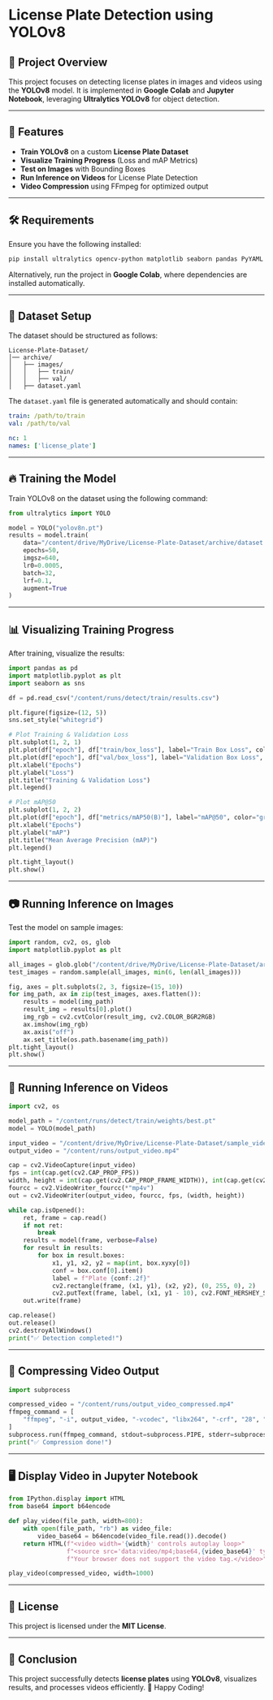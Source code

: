# License Plate Detection using YOLOv8

## 📌 Project Overview
This project focuses on detecting license plates in images and videos using the **YOLOv8** model. It is implemented in **Google Colab** and **Jupyter Notebook**, leveraging **Ultralytics YOLOv8** for object detection.

---
## 🚀 Features
- **Train YOLOv8** on a custom **License Plate Dataset**
- **Visualize Training Progress** (Loss and mAP Metrics)
- **Test on Images** with Bounding Boxes
- **Run Inference on Videos** for License Plate Detection
- **Video Compression** using FFmpeg for optimized output

---
## 🛠 Requirements
Ensure you have the following installed:

```bash
pip install ultralytics opencv-python matplotlib seaborn pandas PyYAML
```
Alternatively, run the project in **Google Colab**, where dependencies are installed automatically.

---
## 📂 Dataset Setup
The dataset should be structured as follows:
```
License-Plate-Dataset/
│── archive/
│   ├── images/
│   │   ├── train/
│   │   ├── val/
│   ├── dataset.yaml
```

The `dataset.yaml` file is generated automatically and should contain:
```yaml
train: /path/to/train
val: /path/to/val

nc: 1
names: ['license_plate']
```

---
## 🔥 Training the Model
Train YOLOv8 on the dataset using the following command:
```python
from ultralytics import YOLO

model = YOLO("yolov8n.pt")
results = model.train(
    data="/content/drive/MyDrive/License-Plate-Dataset/archive/dataset.yaml",
    epochs=50,
    imgsz=640,
    lr0=0.0005,
    batch=32,
    lrf=0.1,
    augment=True
)
```

---
## 📊 Visualizing Training Progress
After training, visualize the results:
```python
import pandas as pd
import matplotlib.pyplot as plt
import seaborn as sns

df = pd.read_csv("/content/runs/detect/train/results.csv")

plt.figure(figsize=(12, 5))
sns.set_style("whitegrid")

# Plot Training & Validation Loss
plt.subplot(1, 2, 1)
plt.plot(df["epoch"], df["train/box_loss"], label="Train Box Loss", color="red")
plt.plot(df["epoch"], df["val/box_loss"], label="Validation Box Loss", color="blue")
plt.xlabel("Epochs")
plt.ylabel("Loss")
plt.title("Training & Validation Loss")
plt.legend()

# Plot mAP@50
plt.subplot(1, 2, 2)
plt.plot(df["epoch"], df["metrics/mAP50(B)"], label="mAP@50", color="green")
plt.xlabel("Epochs")
plt.ylabel("mAP")
plt.title("Mean Average Precision (mAP)")
plt.legend()

plt.tight_layout()
plt.show()
```

---
## 📷 Running Inference on Images
Test the model on sample images:
```python
import random, cv2, os, glob
import matplotlib.pyplot as plt

all_images = glob.glob("/content/drive/MyDrive/License-Plate-Dataset/archive/images/train/*.jpg")
test_images = random.sample(all_images, min(6, len(all_images)))

fig, axes = plt.subplots(2, 3, figsize=(15, 10))
for img_path, ax in zip(test_images, axes.flatten()):
    results = model(img_path)
    result_img = results[0].plot()
    img_rgb = cv2.cvtColor(result_img, cv2.COLOR_BGR2RGB)
    ax.imshow(img_rgb)
    ax.axis("off")
    ax.set_title(os.path.basename(img_path))
plt.tight_layout()
plt.show()
```

---
## 🎥 Running Inference on Videos
```python
import cv2, os

model_path = "/content/runs/detect/train/weights/best.pt"
model = YOLO(model_path)

input_video = "/content/drive/MyDrive/License-Plate-Dataset/sample_video.mp4"
output_video = "/content/runs/output_video.mp4"

cap = cv2.VideoCapture(input_video)
fps = int(cap.get(cv2.CAP_PROP_FPS))
width, height = int(cap.get(cv2.CAP_PROP_FRAME_WIDTH)), int(cap.get(cv2.CAP_PROP_FRAME_HEIGHT))
fourcc = cv2.VideoWriter_fourcc(*"mp4v")
out = cv2.VideoWriter(output_video, fourcc, fps, (width, height))

while cap.isOpened():
    ret, frame = cap.read()
    if not ret:
        break
    results = model(frame, verbose=False)
    for result in results:
        for box in result.boxes:
            x1, y1, x2, y2 = map(int, box.xyxy[0])
            conf = box.conf[0].item()
            label = f"Plate {conf:.2f}"
            cv2.rectangle(frame, (x1, y1), (x2, y2), (0, 255, 0), 2)
            cv2.putText(frame, label, (x1, y1 - 10), cv2.FONT_HERSHEY_SIMPLEX, 0.5, (0, 255, 0), 2)
    out.write(frame)

cap.release()
out.release()
cv2.destroyAllWindows()
print("✅ Detection completed!")
```

---
## 🎯 Compressing Video Output
```python
import subprocess

compressed_video = "/content/runs/output_video_compressed.mp4"
ffmpeg_command = [
    "ffmpeg", "-i", output_video, "-vcodec", "libx264", "-crf", "28", "-preset", "fast", compressed_video
]
subprocess.run(ffmpeg_command, stdout=subprocess.PIPE, stderr=subprocess.PIPE)
print("✅ Compression done!")
```

---
## 🖥 Display Video in Jupyter Notebook
```python
from IPython.display import HTML
from base64 import b64encode

def play_video(file_path, width=800):
    with open(file_path, "rb") as video_file:
        video_base64 = b64encode(video_file.read()).decode()
    return HTML(f"<video width='{width}' controls autoplay loop>"
                f"<source src='data:video/mp4;base64,{video_base64}' type='video/mp4'>"
                f"Your browser does not support the video tag.</video>")

play_video(compressed_video, width=1000)
```

---
## 📜 License
This project is licensed under the **MIT License**.

---
## 🎯 Conclusion
This project successfully detects **license plates** using **YOLOv8**, visualizes results, and processes videos efficiently. 🚀 Happy Coding!

